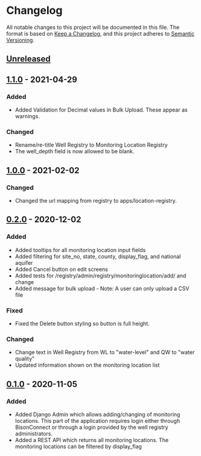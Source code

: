 # Changelog
All notable changes to this project will be documented in this file.
The format is based on [Keep a Changelog](https://keepachangelog.com/en/1.0.0/),
and this project adheres to [Semantic Versioning](https://semver.org/spec/v2.0.0.html).

## [Unreleased](https://github.com/ACWI-SOGW/well_registry_management/compare/wellregistry-1.1.0...master)

## [1.1.0](https://github.com/ACWI-SOGW/well_registry_management/compare/wellregistry-1.0.0...wellregistry-1.1.0) - 2021-04-29
### Added
-   Added Validation for Decimal values in Bulk Upload. These appear as warnings. 
    
### Changed
-   Rename/re-title Well Registry to Monitoring Location Registry
-   The well_depth field is now allowed to be blank.


## [1.0.0](https://github.com/ACWI-SOGW/well_registry_management/compare/wellregistry-0.2.0...wellregistry-1.0.0) - 2021-02-02

### Changed
-   Changed the url mapping from registry to apps/location-registry.

## [0.2.0](https://github.com/ACWI-SOGW/well_registry_management/compare/wellregistry-0.1.0...wellregistry-0.2.0) - 2020-12-02

### Added
-   Added tooltips for all monitoring location input fields
-   Added filtering for site_no, state, county, display_flag, and national aquifer 
-   Added Cancel button on edit screens
-   Added tests for /registry/admin/registry/monitoringlocation/add/ and change
-   Added message for bulk upload - Note: A user can only upload a CSV file

### Fixed
-   Fixed the Delete button styling so button is full height.

### Changed 
-   Change text in Well Registry from WL to "water-level" and QW to "water quality"
-   Updated information shown on the monitoring location list

## [0.1.0](https://github.com/ACWI-SOGW/well_registry_management/tree/wellregistry-0.1.0) - 2020-11-05

### Added
-   Added Django Admin which allows adding/changing of monitoring locations. This part of the application requires login either through BisonConnect or through a login provided by the well registry administrators.
-   Added a REST API which returns all monitoring locations. The monitoring locations can be filtered by display_flag


